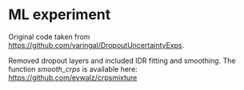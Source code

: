 # ML experiment

Original code taken from https://github.com/yaringal/DropoutUncertaintyExps.

Removed dropout layers and included IDR fitting and smoothing. The function *smooth_crps* is available here: https://github.com/evwalz/crpsmixture
